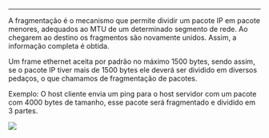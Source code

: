 
---

 A fragmentação é o mecanismo que permite dividir um pacote IP em pacote menores, adequados ao MTU de um determinado segmento de rede. Ao chegarem ao destino os fragmentos são novamente unidos. Assim, a informação completa é obtida.

Um frame ethernet aceita por padrão no máximo 1500 bytes, sendo assim, se o pacote IP tiver mais de 1500 bytes ele deverá ser dividido em diversos pedaços, o que chamamos de fragmentação de pacotes.

Exemplo: O host cliente envia um ping para o host servidor com um pacote com 4000 bytes de tamanho, esse pacote será fragmentado e dividido em 3 partes.

![](https://i.imgur.com/Z8DQOlk.png)
